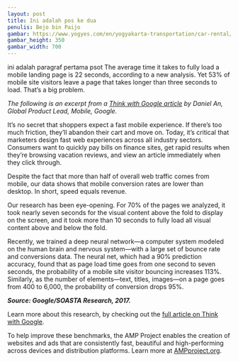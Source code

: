 ```yaml
---
layout: post
title: Ini adalah pos ke dua
penulis: Bejo bin Paijo
gambar: https://www.yogyes.com/en/yogyakarta-transportation/car-rental/1.jpg
gambar_height: 350
gambar_width: 700
---
```

<p>ini adalah paragraf pertama psot The average time it takes to fully load a mobile landing page is 22 seconds, according to a new analysis. Yet 53% of mobile site visitors leave a page that takes longer than three seconds to load. That&#8217;s a big problem.</p>

<div class="post-content">
	<div class="amp-wp-article-content">
<div class="wp-image  size-full wp-image-1141 aligncenter">
	<amp-img 
		layout='responsive' 
		width="700" 
		height="350" 
		src="https://www.yogyes.com/en/yogyakarta-transportation/car-rental/1.jpg">
	</amp-img>
</div>

<p>
<em>The following is an excerpt from a <a href="https://www.thinkwithgoogle.com/articles/mobile-page-speed-new-industry-benchmarks.html" target="_blank">Think with Google article</a> by Daniel An, Global Product Lead, Mobile, Google.</em>
</p>

<p></p>
<p>It&#8217;s no secret that shoppers expect a fast mobile experience. If there&#8217;s too much friction, they&#8217;ll abandon their cart and move on. Today, it&#8217;s critical that marketers design fast web experiences across all industry sectors. Consumers want to quickly pay bills on finance sites, get rapid results when they&#8217;re browsing vacation reviews, and view an article immediately when they click through.</p>
<p>Despite the fact that more than half of overall web traffic comes from mobile, our data shows that mobile conversion rates are lower than desktop. In short, speed equals revenue.</p>
<div>
<p>Our research has been eye-opening. For 70% of the pages we analyzed, it took nearly seven seconds for the visual content above the fold to display on the screen, and it took more than 10 seconds to fully load all visual content above and below the fold.</p>
<p>Recently, we trained a deep neural network—a computer system modeled on the human brain and nervous system—with a large set of bounce rate and conversions data. The neural net, which had a 90% prediction accuracy, found that as page load time goes from one second to seven seconds, the probability of a mobile site visitor bouncing increases 113%. Similarly, as the number of elements—text, titles, images—on a page goes from 400 to 6,000, the probability of conversion drops 95%.</p>
</div>
<div><p><em><strong>Source: Google/SOASTA Research, 2017.</strong></em></p>
	<p>Learn more about this research, by checking out the <a href="https://www.thinkwithgoogle.com/articles/mobile-page-speed-new-industry-benchmarks.html">full article on Think with Google</a>.</p>
	<p>To help improve these benchmarks, the AMP Project enables the creation of websites and ads that are consistently fast, beautiful and high-performing across devices and distribution platforms. Learn more at <a href="http://ampproject.org">AMPproject.org</a>.</p>
	<div></div>
	<div class="yj6qo ajU"></div><br />  </div>

